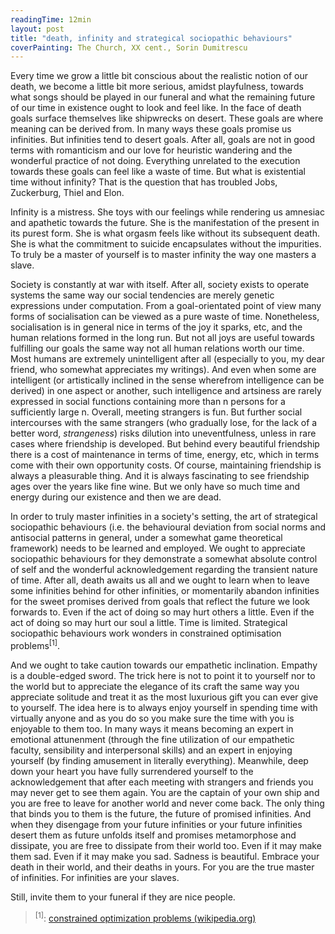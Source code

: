 ```yaml
---
readingTime: 12min
layout: post
title: "death, infinity and strategical sociopathic behaviours"
coverPainting: The Church, XX cent., Sorin Dumitrescu
---
```


Every time we grow a little bit conscious about the realistic notion of our death, we become a little bit more serious, amidst playfulness, towards what songs should be played in our funeral and what the remaining future of our time in existence ought to look and feel like. In the face of death goals surface themselves like shipwrecks on desert. These goals are where meaning can be derived from. In many ways these goals promise us infinities. But infinities tend to desert goals. After all, goals are not in good terms with romanticism and our love for heuristic wandering and the wonderful practice of not doing. Everything unrelated to the execution towards these goals can feel like a waste of time. But what is existential time without infinity? That is the question that has troubled Jobs, Zuckerburg, Thiel and Elon.

Infinity is a mistress. She toys with our feelings while rendering us amnesiac and apathetic towards the future. She is the manifestation of the present in its purest form. She is what orgasm feels like without its subsequent death. She is what the commitment to suicide encapsulates without the impurities. To truly be a master of yourself is to master infinity the way one masters a slave.

Society is constantly at war with itself. After all, society exists to operate systems the same way our social tendencies are merely genetic expressions under computation. From a goal-orientated point of view many forms of socialisation can be viewed as a pure waste of time. Nonetheless, socialisation is in general nice in terms of the joy it sparks, etc, and the human relations formed in the long run. But not all joys are useful towards fulfilling our goals the same way not all human relations worth our time. Most humans are extremely unintelligent after all (especially to you, my dear friend, who somewhat appreciates my writings). And even when some are intelligent (or artistically inclined in the sense wherefrom intelligence can be derived) in one aspect or another, such intelligence and artsiness are rarely expressed in social functions containing more than n persons for a sufficiently large n. Overall, meeting strangers is fun. But further social intercourses with the same strangers (who gradually lose, for the lack of a better word, _strangeness_) risks dilution into uneventfulness, unless in rare cases where friendship is developed. But behind every beautiful friendship there is a cost of maintenance in terms of time, energy, etc, which in terms come with their own opportunity costs. Of course, maintaining friendship is always a pleasurable thing. And it is always fascinating to see friendship ages over the years like fine wine. But we only have so much time and energy during our existence and then we are dead.

In order to truly master infinities in a society's setting, the art of strategical sociopathic behaviours (i.e. the behavioural deviation from social norms and antisocial patterns in general, under a somewhat game theoretical framework) needs to be learned and employed. We ought to appreciate sociopathic behaviours for they demonstrate a somewhat absolute control of self and the wonderful acknowledgement regarding the transient nature of time. After all, death awaits us all and we ought to learn when to leave some infinities behind for other infinities, or momentarily abandon infinities for the sweet promises derived from goals that reflect the future we look forwards to. Even if the act of doing so may hurt others a little. Even if the act of doing so may hurt our soul a little. Time is limited. Strategical sociopathic behaviours work wonders in constrained optimisation problems<sup>[1]</sup>.

And we ought to take caution towards our empathetic inclination. Empathy is a double-edged sword. The trick here is not to point it to yourself nor to the world but to appreciate the elegance of its craft the same way you appreciate solitude and treat it as the most luxurious gift you can ever give to yourself. The idea here is to always enjoy yourself in spending time with virtually anyone and as you do so you make sure the time with you is enjoyable to them too. In many ways it means becoming an expert in emotional attunenment (through the fine utilization of our empathetic faculty, sensibility and interpersonal skills) and an expert in enjoying yourself (by finding amusement in literally everything). Meanwhile, deep down your heart you have fully surrendered yourself to the acknowledgement that after each meeting with strangers and friends you may never get to see them again. You are the captain of your own ship and you are free to leave for another world and never come back. The only thing that binds you to them is the future, the future of promised infinities. And when they disengage from your future infinities or your future infinities desert them as future unfolds itself and promises metamorphose and dissipate, you are free to dissipate from their world too. Even if it may make them sad. Even if it may make you sad. Sadness is beautiful. Embrace your death in their world, and their deaths in yours. For you are the true master of infinities. For infinities are your slaves.

Still, invite them to your funeral if they are nice people.

> <sup>[1]</sup>:  [constrained optimization problems (wikipedia.org)](https://en.wikipedia.org/wiki/Constrained_optimization)

